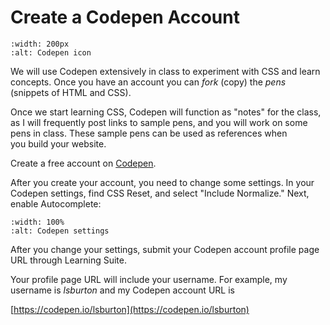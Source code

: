 # Create a Codepen Account

```{image} /images/codepen-icon.png
:width: 200px
:alt: Codepen icon
```

We will use Codepen extensively in class to experiment with CSS and learn concepts. Once you have an account you can *fork* (copy) the *pens* (snippets of HTML and CSS).

Once we start learning CSS, Codepen will function as "notes" for the class, as I will frequently post links to sample pens, and you will work on some pens in class. These sample pens can be used as references when you build your website.

Create a free account on [Codepen](https://codepen.io/accounts/signup/user/free).

After you create your account, you need to change some settings. In your Codepen settings, find CSS Reset, and select "Include Normalize." Next, enable Autocomplete:

```{image} /images/codepen-settings.png
:width: 100%
:alt: Codepen settings
```

After you change your settings, submit your Codepen account profile page URL through Learning Suite.

Your profile page URL will include your username. For example, my username is *lsburton* and my Codepen account URL is

[https://codepen.io/lsburton](https://codepen.io/lsburton)